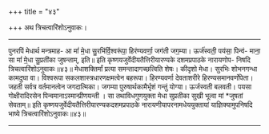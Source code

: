 +++
title = "४३"

+++
अथ त्रिचत्वारिंशोऽनुवाकः।
________________________
पुनरपिं मेधार्थ मन्त्रमाह-
आ मां॑ मे॒धा सु॒रभि॑र्वि॒श्वरू॑पा॒ हिर॑ण्यवर्णा॒
जग॑ती जग॒म्या। ऊर्ज॑स्वती॒ पय॑सा॒ पिन्व॑-
माना॒ सा मां॑ मे॒धा सु॒प्रती॑का जुषन्ताम्, इति॥
इति कृष्णयजुर्वेदीयतैत्तिरीयारण्यके दशमप्रपाठके नारायणोप-
निषदि त्रिचत्वारिंशोऽनुवाकः॥४३॥
मेधाशक्तिर्मां प्रत्या समन्तादागच्छत्विति शेषः। कीदृशो मेधा। सुरभिः शोभनगन्धा कामदुघा वा। विश्वरूपा सकलशास्त्रधारणक्षमत्वेन बहरूपा। हिरण्यवर्णा देवताशरीरे हिरण्यसमानवर्णोपेता। जहती सर्वत्र वर्तमानत्वेन जगदात्मिका। जगम्या पुरुषार्थकामैर्भृशं गन्तुं योग्या। ऊर्जस्वती बलवती। पयसा गोक्षीरादिरसेन पिन्वमानाऽस्मान्प्रीणयन्ती । सा तथाविधगुणयुक्ता मेधा सुप्रतीका सुखी भूत्वा मां *जुषतां सेवताम्॥
इति कृष्णयजुर्वेदीयतैत्तिरीयारण्यकदशमप्रपाठके नारायणीयापरनामधेययुक्तायां
याज्ञिक्यामुपनिषदि भाष्ये त्रिचत्वारिंशोऽनुवाकः॥४३॥
________________________
